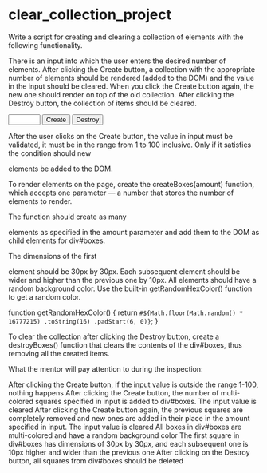 # clear_collection_project
Write a script for creating and clearing a collection of elements with the following functionality.

There is an input into which the user enters the desired number of elements. After clicking the Create button, a collection with the appropriate number of elements should be rendered (added to the DOM) and the value in the input should be cleared. When you click the Create button again, the new one should render on top of the old collection. After clicking the Destroy button, the collection of items should be cleared.

<div id="controls">
   <input type="number" min="1" max="100" step="1" />
   <button type="button" data-create>Create</button>
   <button type="button" data-destroy>Destroy</button>
</div>

<div id="boxes"></div>

After the user clicks on the Create button, the value in input must be validated, it must be in the range from 1 to 100 inclusive. Only if it satisfies the condition should new <div> elements be added to the DOM.

To render elements on the page, create the createBoxes(amount) function, which accepts one parameter — a number that stores the number of elements to render.


The function should create as many <div> elements as specified in the amount parameter and add them to the DOM as child elements for div#boxes.

The dimensions of the first <div> element should be 30px by 30px.
Each subsequent element should be wider and higher than the previous one by 10px.
All elements should have a random background color. Use the built-in getRandomHexColor() function to get a random color.


function getRandomHexColor() {
   return `#${Math.floor(Math.random() * 16777215)
     .toString(16)
     .padStart(6, 0)}`;
}


To clear the collection after clicking the Destroy button, create a destroyBoxes() function that clears the contents of the div#boxes, thus removing all the created items.

What the mentor will pay attention to during the inspection:

After clicking the Create button, if the input value is outside the range 1-100, nothing happens
After clicking the Create button, the number of multi-colored squares specified in input is added to div#boxes. The input value is cleared
After clicking the Create button again, the previous squares are completely removed and new ones are added in their place in the amount specified in input. The input value is cleared
All boxes in div#boxes are multi-colored and have a random background color
The first square in div#boxes has dimensions of 30px by 30px, and each subsequent one is 10px higher and wider than the previous one
After clicking on the Destroy button, all squares from div#boxes should be deleted
